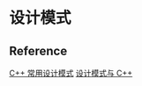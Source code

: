 # 设计模式


## Reference

[C++ 常用设计模式](https://www.cnblogs.com/chengjundu/p/8473564.html)
[设计模式与 C++](https://refactoringguru.cn/design-patterns/cpp)
